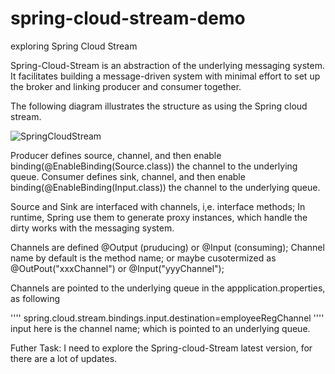 # spring-cloud-stream-demo
exploring Spring Cloud Stream

Spring-Cloud-Stream is an abstraction of the underlying messaging system. It facilitates building a message-driven system with minimal effort to set up the broker and linking producer and consumer together.

The following diagram illustrates the structure as using the Spring cloud stream. 

![SpringCloudStream](https://user-images.githubusercontent.com/17804600/115138314-a5c32680-a02b-11eb-9d3a-737aeb3d420e.jpg)

Producer defines source, channel, and then enable binding(@EnableBinding(Source.class)) the channel to the underlying queue.
Consumer defines sink, channel, and then enable binding(@EnableBinding(Input.class)) the channel to the underlying queue.

Source and Sink are interfaced with channels, i,e. interface methods; In runtime, Spring use them to generate proxy instances, which handle the dirty works with the messaging system.

Channels are defined @Output (pruducing) or @Input (consuming); Channel name by default is the method name; or maybe cusotermized as @OutPout("xxxChannel") or @Input("yyyChannel");

Channels are pointed to the underlying queue in the appplication.properties, as following

''''
spring.cloud.stream.bindings.input.destination=employeeRegChannel
''''
input here is the channel name; which is pointed to an underlying queue.

Futher Task: 
I need to explore the Spring-cloud-Stream latest version, for there are a lot of updates. 

